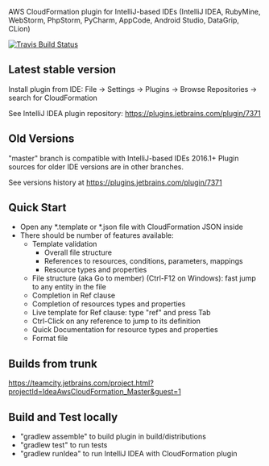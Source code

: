 AWS CloudFormation plugin for IntelliJ-based IDEs (IntelliJ IDEA, RubyMine, WebStorm, PhpStorm, PyCharm, AppCode, Android Studio, DataGrip, CLion)

[![Travis Build Status](https://travis-ci.org/shalupov/idea-cloudformation.svg?branch=master)](https://travis-ci.org/shalupov/idea-cloudformation)

Latest stable version
---------------------

Install plugin from IDE: File -> Settings -> Plugins -> Browse Repositories -> search for CloudFormation

See IntelliJ IDEA plugin repository:
https://plugins.jetbrains.com/plugin/7371

Old Versions
------------

"master" branch is compatible with IntelliJ-based IDEs 2016.1+
Plugin sources for older IDE versions are in other branches.

See versions history at https://plugins.jetbrains.com/plugin/7371

Quick Start
-----------

* Open any *.template or *.json file with CloudFormation JSON inside
* There should be number of features available:
  * Template validation
    * Overall file structure
    * References to resources, conditions, parameters, mappings
    * Resource types and properties
  * File structure (aka Go to member) (Ctrl-F12 on Windows): fast jump to any entity in the file
  * Completion in Ref clause
  * Completion of resources types and properties
  * Live template for Ref clause: type "ref" and press Tab
  * Ctrl-Click on any reference to jump to its definition
  * Quick Documentation for resource types and properties
  * Format file

Builds from trunk
-----------------

https://teamcity.jetbrains.com/project.html?projectId=IdeaAwsCloudFormation_Master&guest=1

Build and Test locally
----------------------

 * "gradlew assemble" to build plugin in build/distributions
 * "gradlew test" to run tests
 * "gradlew runIdea" to run IntelliJ IDEA with CloudFormation plugin
